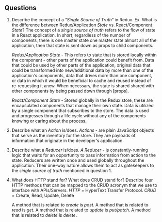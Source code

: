 ## Questions 
1. Describe the concept of a *"Single Source of Truth"* in Redux. Ex. What is the difference between Redux/Application _State_ vs. React/Component _State_?
    The concept of a _single source of truth_ refers to the flow of state in a React application. In short, regardless of the number of components, there is one master state  one master state almost all of the application, then that state is sent down as props to child components.

    *Redux/Application State* - This refers to state that is stored locally within the component -  other parts of the application could benefit from. Data that could be used by other parts of the application, original data that could be transformed into new/additional data by more than one of the application's components, data that drives more than one component, or data in which it would be beneficial to cache and reused instead of re-requesting it anew. When necessary, the state is shared shared with other components by being passed down through [props].

    *React/Component State* - Stored globally in the Redux store, these are encapsulated components that manage their own state. Data is utilized by a single component that subscribes to the store. The data is used and progresses through a life cycle without any of the components knowing or caring about the process.

2. Describe what an _Action_ is/does.
    *Actions* - are plain JavaScript objects that serve as the inventory for the store. They are payloads of information that originate in the developer's application.
3. Describe what a _Reducer_ is/does.
    *A Reducer* - is constantly-running logic that waits for an opportunity to pass information from action to the state. Reducers are written once and used globally throughout the application. Their one-way nature allows them to act as gatekeepers to the *single source of truth* mentioned in question 1. 
4. What does HTTP stand for? What does CRUD stand for? Describe four HTTP methods that can be mapped to the CRUD acronym that we use to interface with APIs/Servers.
    *HTTP* = HyperText Transfer Protocol.
    *CRUD* = Create, Read, Update, Delete

    A method that is related to _create_ is *post*.
    A method that is related to _read_ is *get*.
    A method that is related to _update_ is *put/patch*.
    A method that is related to _delete_ is *delete*.

